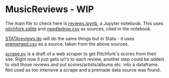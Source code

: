 # MusicReviews - WIP

The main file to check here is [reviews.ipynb](reviews.ipynb), a Jupyter notebook. This uses [pitchfork.sqlite](pitchfork.sqlite) and [needledrop.csv](needledrop.csv) as sources, cited in the notebook. 

[STATAreviews.do](STATAreviews.do) will do the same things but in Stata - it uses [premerged.csv](premerged.csv) as a source, taken from the above sources.

[scrape.py](scrape.py) is a draft of a web scraper to get Pitchfork's scores from their site. Right now it just gets url's to each review, another step could be added to visit those reviews and put scores/artists/albums etc. into a dataframe. Not used as too intensive a scrape and a premade data source was found.
